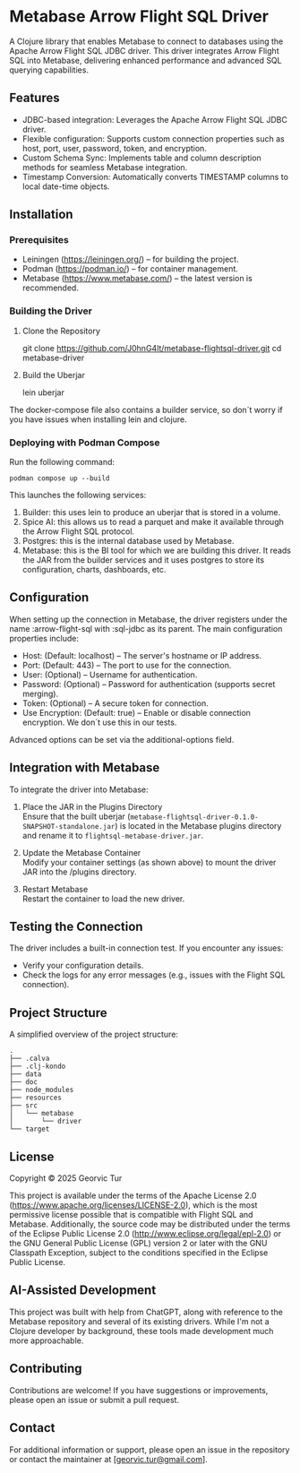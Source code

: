 # Metabase Arrow Flight SQL Driver

A Clojure library that enables Metabase to connect to databases using the Apache Arrow Flight SQL JDBC driver. This driver integrates Arrow Flight SQL into Metabase, delivering enhanced performance and advanced SQL querying capabilities.

## Features

- JDBC-based integration: Leverages the Apache Arrow Flight SQL JDBC driver.
- Flexible configuration: Supports custom connection properties such as host, port, user, password, token, and encryption.
- Custom Schema Sync: Implements table and column description methods for seamless Metabase integration.
- Timestamp Conversion: Automatically converts TIMESTAMP columns to local date-time objects.

## Installation

### Prerequisites

- Leiningen (https://leiningen.org/) – for building the project.
- Podman (https://podman.io/) – for container management.
- Metabase (https://www.metabase.com/) – the latest version is recommended.

### Building the Driver

1. Clone the Repository

   git clone https://github.com/J0hnG4lt/metabase-flightsql-driver.git
   cd metabase-driver

2. Build the Uberjar

   lein uberjar


The docker-compose file also contains a builder service, so don´t worry if you have issues when installing lein and clojure.

### Deploying with Podman Compose

Run the following command:

```
podman compose up --build
```

This launches the following services:

1. Builder: this uses lein to produce an uberjar that is stored in a volume.
2. Spice AI: this allows us to read a parquet and make it available through the Arrow Flight SQL protocol.
3. Postgres: this is the internal database used by Metabase.
4. Metabase: this is the BI tool for which we are building this driver. It reads the JAR from the builder services and it uses postgres to store its configuration, charts, dashboards, etc. 

## Configuration

When setting up the connection in Metabase, the driver registers under the name :arrow-flight-sql with :sql-jdbc as its parent. The main configuration properties include:

- Host: (Default: localhost) – The server's hostname or IP address.
- Port: (Default: 443) – The port to use for the connection.
- User: (Optional) – Username for authentication.
- Password: (Optional) – Password for authentication (supports secret merging).
- Token: (Optional) – A secure token for connection.
- Use Encryption: (Default: true) – Enable or disable connection encryption. We don´t use this in our tests.

Advanced options can be set via the additional-options field.

## Integration with Metabase

To integrate the driver into Metabase:

1. Place the JAR in the Plugins Directory  
   Ensure that the built uberjar (`metabase-flightsql-driver-0.1.0-SNAPSHOT-standalone.jar`) is located in the Metabase plugins directory and rename it to `flightsql-metabase-driver.jar`.

2. Update the Metabase Container  
   Modify your container settings (as shown above) to mount the driver JAR into the /plugins directory.

3. Restart Metabase  
   Restart the container to load the new driver.

## Testing the Connection

The driver includes a built-in connection test. If you encounter any issues:

- Verify your configuration details.
- Check the logs for any error messages (e.g., issues with the Flight SQL connection).

## Project Structure

A simplified overview of the project structure:

```
.
├── .calva
├── .clj-kondo
├── data
├── doc
├── node_modules
├── resources
├── src
│   └── metabase
│       └── driver
└── target
```
## License

Copyright © 2025 Georvic Tur

This project is available under the terms of the Apache License 2.0 (https://www.apache.org/licenses/LICENSE-2.0), which is the most permissive license possible that is compatible with Flight SQL and Metabase. Additionally, the source code may be distributed under the terms of the Eclipse Public License 2.0 (http://www.eclipse.org/legal/epl-2.0) or the GNU General Public License (GPL) version 2 or later with the GNU Classpath Exception, subject to the conditions specified in the Eclipse Public License.

## AI-Assisted Development

This project was built with help from ChatGPT, along with reference to the Metabase repository and several of its existing drivers. While I'm not a Clojure developer by background, these tools made development much more approachable.


## Contributing

Contributions are welcome! If you have suggestions or improvements, please open an issue or submit a pull request.

## Contact

For additional information or support, please open an issue in the repository or contact the maintainer at [georvic.tur@gmail.com].
